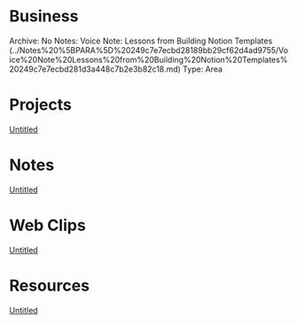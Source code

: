 # Business

Archive: No
Notes: Voice Note: Lessons from Building Notion Templates (../Notes%20%5BPARA%5D%20249c7e7ecbd28189bb29cf62d4ad9755/Voice%20Note%20Lessons%20from%20Building%20Notion%20Templates%20249c7e7ecbd281d3a448c7b2e3b82c18.md)
Type: Area

# Projects

[Untitled](Business%20249c7e7ecbd2816aa9afe1c1e8164bf4/Untitled%20249c7e7ecbd281f08338ca15b7531ffa.csv)

# Notes

[Untitled](Business%20249c7e7ecbd2816aa9afe1c1e8164bf4/Untitled%20249c7e7ecbd2817e8018f01a9f73597c.csv)

# Web Clips

[Untitled](Business%20249c7e7ecbd2816aa9afe1c1e8164bf4/Untitled%20249c7e7ecbd281c7aa54ecacee16b544.csv)

# Resources

[Untitled](Business%20249c7e7ecbd2816aa9afe1c1e8164bf4/Untitled%20249c7e7ecbd28169bed9c19b48ba25f8.csv)